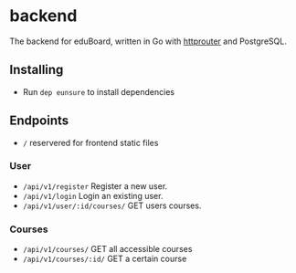 # backend
The backend for eduBoard, written in Go with [httprouter](https://github.com/julienschmidt/httprouter) and PostgreSQL.

## Installing
- Run `dep eunsure` to install dependencies

## Endpoints

- `/` reservered for frontend static files

### User
- `/api/v1/register` Register a new user.
- `/api/v1/login` Login an existing user.
- `/api/v1/user/:id/courses/` GET users courses.

### Courses
- `/api/v1/courses/` GET all accessible courses
- `/api/v1/courses/:id/` GET a certain course
